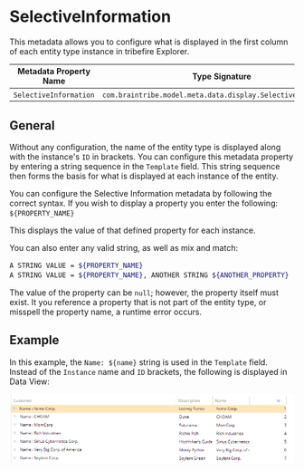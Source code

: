 # SelectiveInformation

This metadata allows you to configure what is displayed in the first column of each entity type instance in tribefire Explorer.

Metadata Property Name  | Type Signature  
------- | -----------
`SelectiveInformation` | `com.braintribe.model.meta.data.display.SelectiveInformation`

## General

Without any configuration, the name of the entity type is displayed along with the instance's `ID` in brackets. You can configure this metadata property by entering a string sequence in the `Template` field. This string sequence then forms the basis for what is displayed at each instance of the entity.

You can configure the Selective Information metadata by following the correct syntax. If you wish to display a property you enter the following: `${PROPERTY_NAME}`

This displays the value of that defined property for each instance.

You can also enter any valid string, as well as mix and match:

```bash
A STRING VALUE = ${PROPERTY_NAME}
A STRING VALUE = ${PROPERTY_NAME}, ANOTHER STRING ${ANOTHER_PROPERTY}
```

The value of the property can be `null`; however, the property itself must exist. It you reference a property that is not part of the entity type, or misspell the property name, a runtime error occurs.

## Example

In this example, the `Name: ${name}` string is used in the `Template` field. Instead of the `Instance` name and `ID` brackets, the following is displayed in Data View:

![](../images/SelectiveInformationConfigurationExample.png)
